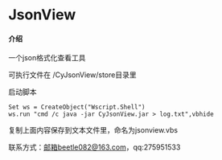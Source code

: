 # JsonView

#### 介绍
一个json格式化查看工具

可执行文件在 /CyJsonView/store目录里

启动脚本
```vbs
Set ws = CreateObject("Wscript.Shell") 
ws.run "cmd /c java -jar CyJsonView.jar > log.txt",vbhide
```
复制上面内容保存到文本文件里，命名为jsonview.vbs

联系方式：邮箱beetle082@163.com，qq:275951533